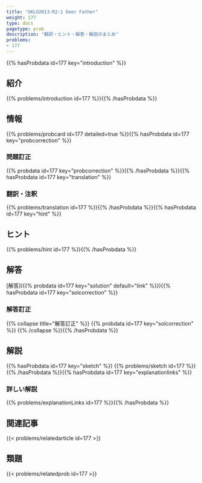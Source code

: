 ```yaml
---
title: "UKLO2013-R2-1 Deer Father"
weight: 177
type: docs
pagetype: prob
description: "翻訳・ヒント・解答・解説のまとめ"
problems: 
- 177
---
```


{{% hasProbdata id=177 key="introduction" %}}

## 紹介

{{% problems/introduction id=177 %}}{{% /hasProbdata %}}

## 情報

{{% problems/probcard id=177 detailed=true %}}{{% hasProbdata id=177 key="probcorrection" %}}

### 問題訂正

{{% probdata id=177 key="probcorrection" %}}{{% /hasProbdata %}}{{% hasProbdata id=177 key="translation" %}}

### 翻訳・注釈

{{% problems/translation id=177 %}}{{% /hasProbdata %}}{{% hasProbdata id=177 key="hint" %}}

## ヒント

{{% problems/hint id=177 %}}{{% /hasProbdata %}}

## 解答

[解答]({{% probdata id=177 key="solution" default="link" %}}){{% hasProbdata id=177 key="solcorrection" %}}

### 解答訂正

{{% collapse title="解答訂正" %}}
{{% probdata id=177 key="solcorrection" %}}
{{% /collapse %}}{{% /hasProbdata %}}

## 解説

{{% hasProbdata id=177 key="sketch" %}}
{{% problems/sketch id=177 %}}
{{% /hasProbdata %}}{{% hasProbdata id=177 key="explanationlinks" %}}

### 詳しい解説

{{% problems/explanationLinks id=177 %}}{{% /hasProbdata %}}

## 関連記事

{{< problems/relatedarticle id=177 >}}

## 類題

{{< problems/relatedprob id=177 >}}
